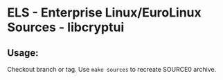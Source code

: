 # ELS - Enterprise Linux/EuroLinux Sources - libcryptui
 
## Usage:
  Checkout branch or tag. Use `make sources` to recreate  SOURCE0 archive.
